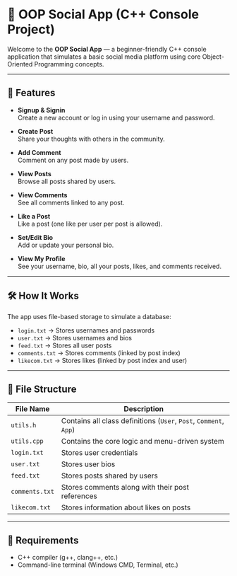 # 🌟 OOP Social App (C++ Console Project)

Welcome to the **OOP Social App** — a beginner-friendly C++ console application that simulates a basic social media platform using core Object-Oriented Programming concepts.

---

## 🚀 Features

- **Signup & Signin**  
  Create a new account or log in using your username and password.

- **Create Post**  
  Share your thoughts with others in the community.

- **Add Comment**  
  Comment on any post made by users.

- **View Posts**  
  Browse all posts shared by users.

- **View Comments**  
  See all comments linked to any post.

- **Like a Post**  
  Like a post (one like per user per post is allowed).

- **Set/Edit Bio**  
  Add or update your personal bio.

- **View My Profile**  
  See your username, bio, all your posts, likes, and comments received.

---

## 🛠️ How It Works

The app uses file-based storage to simulate a database:

- `login.txt` → Stores usernames and passwords  
- `user.txt` → Stores usernames and bios  
- `feed.txt` → Stores all user posts  
- `comments.txt` → Stores comments (linked by post index)  
- `likecom.txt` → Stores likes (linked by post index and user)

---

## 📁 File Structure

| File Name        | Description                                          |
|------------------|------------------------------------------------------|
| `utils.h`        | Contains all class definitions (`User`, `Post`, `Comment`, `App`) |
| `utils.cpp`      | Contains the core logic and menu-driven system       |
| `login.txt`      | Stores user credentials                              |
| `user.txt`       | Stores user bios                                     |
| `feed.txt`       | Stores posts shared by users                         |
| `comments.txt`   | Stores comments along with their post references     |
| `likecom.txt`    | Stores information about likes on posts              |

---

## 📌 Requirements

- C++ compiler (g++, clang++, etc.)
- Command-line terminal (Windows CMD, Terminal, etc.)


